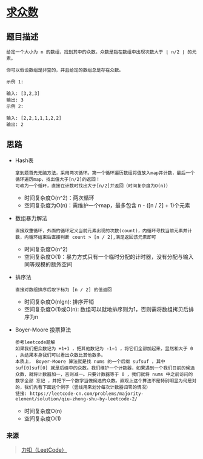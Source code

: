 # [求众数](https://leetcode-cn.com/problems/majority-element/)

## 题目描述
    给定一个大小为 n 的数组，找到其中的众数。众数是指在数组中出现次数大于 ⌊ n/2 ⌋ 的元素。

    你可以假设数组是非空的，并且给定的数组总是存在众数。

    示例 1:

    输入: [3,2,3]
    输出: 3
    示例 2:

    输入: [2,2,1,1,1,2,2]
    输出: 2

## 思路
- Hash表
    ```
    拿到题首先无脑方法，采用两次循环。第一个循环遍历数组将值放入map并计数，最后一个循环遍历map，找出值大于[n/2]的返回！
    可改为一个循环，直接在计数时找出大于[n/2]并返回（时间复杂度为O(n)）
    ```
    + 时间复杂度O(n^2)：两次循环
    + 空间复杂度为O(n)：需维护一个map，最多包含 n - ([n / 2] + 1)个元素

- 数组暴力解法
    ```
    直接双重循环，外面的循环定义当前元素出现的次数(count)，内循环寻找当前元素并计数，内循环结束后直接判断 count > [n / 2],满足返回该元素即可
    ```
    + 时间复杂度O(n^2)
    + 空间复杂度O(1)：暴力方式只有一个临时分配的计时器，没有分配与输入同等规模的额外空间

- 排序法
    ```
    直接对数组排序后取下标为 [n / 2] 的值返回
    ```
    + 时间复杂度O(nlgn): 排序开销
    + 空间复杂度O(1)或O(n): 数组可以就地排序则为1，否则需将数组拷贝后排序为n

- Boyer-Moore 投票算法
    ```
    参考leetcode题解
    如果我们把众数记为 +1+1 ，把其他数记为 -1−1 ，将它们全部加起来，显然和大于 0 ，从结果本身我们可以看出众数比其他数多。
    本质上， Boyer-Moore 算法就是找 nums 的一个后缀 sufsuf ，其中 suf[0]suf[0] 就是后缀中的众数。我们维护一个计数器，如果遇到一个我们目前的候选众数，就将计数器加一，否则减一。只要计数器等于 0 ，我们就将 nums 中之前访问的数字全部 忘记 ，并把下一个数字当做候选的众数。直观上这个算法不是特别明显为何是对的，我们先看下面这个例子（竖线用来划分每次计数器归零的情况）
    链接: https://leetcode-cn.com/problems/majority-element/solution/qiu-zhong-shu-by-leetcode-2/
    ```
    + 时间复杂度O(n)
    + 空间复杂度O(1)

### 来源
> [力扣（LeetCode）](https://leetcode-cn.com/)